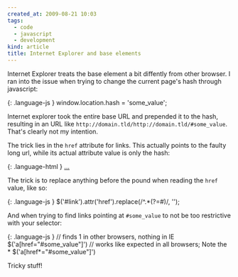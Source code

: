 ```yaml
---
created_at: 2009-08-21 10:03
tags:
  - code
  - javascript
  - development
kind: article
title: Internet Explorer and base elements
---
```

Internet Explorer treats the base element a bit diffently from other browser. I ran into the issue when trying to change the current page's hash through javascript:

{: .language-js }
    window.location.hash = 'some_value';

Internet explorer took the entire base URL and prepended it to the hash, resulting in an URL like `http://domain.tld/http://domain.tld/#some_value`. That's clearly not my intention.

The trick lies in the `href` attribute for links. This actually points to the faulty long url, while its actual attribute value is only the hash:

{: .language-html }
    <a id="link" href="#some_value">...</a>
    <script>
    // IE: http://domain.tld/#some_value
    // other browser: #some_value
    $('#link').attr('href');
    </script>

The trick is to replace anything before the pound when reading the `href` value, like so:

{: .language-js }
    $('#link').attr('href').replace(/^.*(?=#)/, '');

And when trying to find links pointing at `#some_value` to not be too restrictive with your selector:

{: .language-js }
    // finds 1 in other browsers, nothing in IE
    $('a[href="#some_value"]')
    // works like expected in all browsers; Note the *
    $('a[href*="#some_value"]')

Tricky stuff!
